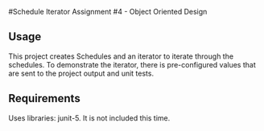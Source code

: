 #Schedule Iterator
Assignment #4 - Object Oriented Design

Usage
------------------------------------------------------------------
This project creates Schedules and an iterator to iterate through the schedules. To demonstrate the iterator, there is pre-configured values that are sent to the project output and unit tests.

Requirements
-------------------------------------------------------------------
Uses libraries: junit-5. It is not included this time.
